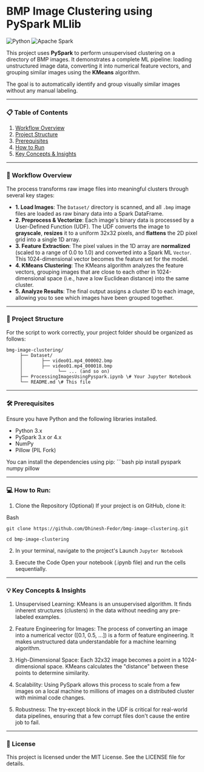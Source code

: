 # BMP Image Clustering using PySpark MLlib

![Python](https://img.shields.io/badge/Python-3.x-blue.svg) ![Apache
Spark](https://img.shields.io/badge/Apache%20Spark-3.x%2B-orange.svg)

This project uses **PySpark** to perform unsupervised clustering on a
directory of BMP images. It demonstrates a complete ML pipeline: loading
unstructured image data, converting it into numerical feature vectors,
and grouping similar images using the **KMeans** algorithm.

The goal is to automatically identify and group visually similar images
without any manual labeling.

------------------------------------------------------------------------

### 📋 Table of Contents

1.  [Workflow Overview](#-workflow-overview)
2.  [Project Structure](#-project-structure)
3.  [Prerequisites](#-prerequisites)
4.  [How to Run](#-how-to-run)
5.  [Key Concepts & Insights](#-key-concepts--insights)

------------------------------------------------------------------------

### 🚀 Workflow Overview

The process transforms raw image files into meaningful clusters through
several key stages:

-   **1. Load Images**: The `Dataset/` directory is scanned, and all
    `.bmp` image files are loaded as raw binary data into a Spark
    DataFrame.
-   **2. Preprocess & Vectorize**: Each image's binary data is processed
    by a User-Defined Function (UDF). The UDF converts the image to
    **grayscale**, **resizes** it to a uniform 32x32 pixels, and
    **flattens** the 2D pixel grid into a single 1D array.
-   **3. Feature Extraction**: The pixel values in the 1D array are
    **normalized** (scaled to a range of 0.0 to 1.0) and converted into
    a Spark ML `Vector`. This 1024-dimensional vector becomes the
    feature set for the model.
-   **4. KMeans Clustering**: The KMeans algorithm analyzes the feature
    vectors, grouping images that are close to each other in
    1024-dimensional space (i.e., have a low Euclidean distance) into
    the same cluster.
-   **5. Analyze Results**: The final output assigns a cluster ID to
    each image, allowing you to see which images have been grouped
    together.

------------------------------------------------------------------------

### 📁 Project Structure

For the script to work correctly, your project folder should be
organized as follows:

    bmg-image-clustering/                                                                                                                      
         ├── Dataset/  
         │       ├── video01.mp4_000002.bmp 
         │       ├── video01.mp4_000018.bmp 
         │             └── ... (and so on) 
         ├── ProcessingImagesUsingPyspark.ipynb \# Your Jupyter Notebook 
         └── README.md \# This file

------------------------------------------------------------------------

### 🛠 Prerequisites

Ensure you have Python and the following libraries installed.

-   Python 3.x
-   PySpark 3.x or 4.x
-   NumPy
-   Pillow (PIL Fork)

You can install the dependencies using pip: \`\`\`bash pip install
pyspark numpy pillow


------------------------------------------------------------------------

### 💻 How to Run:

1)  Clone the Repository (Optional) If your project is on GitHub, clone
    it:

Bash

`git clone https://github.com/Dhinesh-Fedor/bmg-image-clustering.git`
 
`cd bmp-image-clustering`

2)  In your terminal, navigate to the project's Launch `Jupyter Notebook` 
    

3)  Execute the Code Open your notebook (.ipynb file) and run the cells
    sequentially.


------------------------------------------------------------------------

### 💡 Key Concepts & Insights 

1) Unsupervised Learning: KMeans is an unsupervised algorithm. It
finds inherent structures (clusters) in the data without needing any
pre-labeled examples.

2) Feature Engineering for Images: The process of converting an image into
a numerical vector (\[0.1, 0.5, ...\]) is a form of feature engineering.
It makes unstructured data understandable for a machine learning
algorithm.

3) High-Dimensional Space: Each 32x32 image becomes a point in a
1024-dimensional space. KMeans calculates the "distance" between these
points to determine similarity.

4) Scalability: Using PySpark allows this process to scale from a few
images on a local machine to millions of images on a distributed cluster
with minimal code changes.

5) Robustness: The try-except block in the UDF is critical for real-world
data pipelines, ensuring that a few corrupt files don't cause the entire
job to fail.


------------------------------------------------------------------------

### 📜 License 
This project is licensed under the MIT License. See the
LICENSE file for details.
